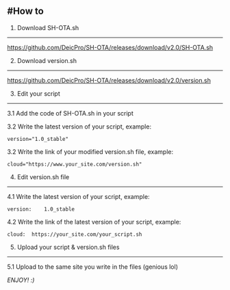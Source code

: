 #How to
-----------------------------------------------

1. Download SH-OTA.sh
-----------------------------------------------
https://github.com/DeicPro/SH-OTA/releases/download/v2.0/SH-OTA.sh

2. Download version.sh
-----------------------------------------------
https://github.com/DeicPro/SH-OTA/releases/download/v2.0/version.sh

3. Edit your script
-----------------------------------------------
3.1 Add the code of SH-OTA.sh in your script

3.2 Write the latest version of your script, example:

	version="1.0_stable"

3.2 Write the link of your modified version.sh file, example:

	cloud="https://www.your_site.com/version.sh"

4. Edit version.sh file
-----------------------------------------------
4.1 Write the latest version of your script, example:

	version:	1.0_stable

4.2 Write the link of the latest version of your script, example:

	cloud:	https://your_site.com/your_script.sh

5. Upload your script & version.sh files
-----------------------------------------------
5.1 Upload to the same site you write in the files (genious lol)

*ENJOY! :)*
